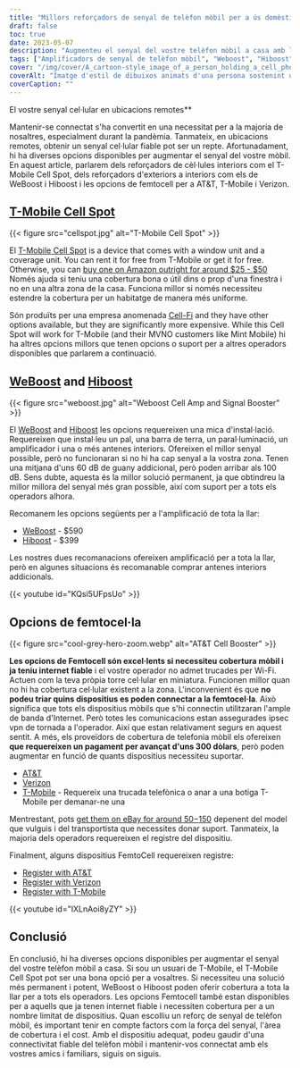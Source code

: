 ```yaml
---
title: "Millors reforçadors de senyal de telèfon mòbil per a ús domèstic"
draft: false
toc: true
date: 2023-05-07
description: "Augmenteu el senyal del vostre telèfon mòbil a casa amb les nostres millors opcions per a una connectivitat fiable i una cobertura a tota la llar."
tags: ["Amplificadors de senyal de telèfon mòbil", "Weboost", "Hiboost", "Connectivitat domèstica", "Cobertura de telèfon mòbil", "Femtocel·la", "Amplificadors de senyal cel·lular", "Amplificadors de senyal sense fil", "Dispositius per augmentar el senyal", "Connectivitat mòbil", "Recepció de telèfon mòbil", "Internet domèstic", "Amplificadors sense fil", "Electrònica", "Millores per a la llar", "Telecomunicacions", "Tecnologia", "Cases intel·ligents", "Trucades Wifi", "Xarxa de mòbil"]
cover: "/img/cover/A_cartoon-style_image_of_a_person_holding_a_cell_phone.png"
coverAlt: "Imatge d'estil de dibuixos animats d'una persona sostenint un telèfon mòbil i dempeus al costat d'un reforç amb les barres de senyal augmentant."
coverCaption: ""
---
```

 El vostre senyal cel·lular en ubicacions remotes**

Mantenir-se connectat s'ha convertit en una necessitat per a la majoria de nosaltres, especialment durant la pandèmia. Tanmateix, en ubicacions remotes, obtenir un senyal cel·lular fiable pot ser un repte. Afortunadament, hi ha diverses opcions disponibles per augmentar el senyal del vostre mòbil. En aquest article, parlarem dels reforçadors de cèl·lules interiors com el T-Mobile Cell Spot, dels reforçadors d'exteriors a interiors com els de WeBoost i Hiboost i les opcions de femtocell per a AT&T, T-Mobile i Verizon.

## [T-Mobile Cell Spot](https://amzn.to/41cXppc)

{{< figure src="cellspot.jpg" alt="T-Mobile Cell Spot" >}}

El [T-Mobile Cell Spot](https://amzn.to/41cXppc) is a device that comes with a window unit and a coverage unit. You can rent it for free from T-Mobile or get it for free. Otherwise, you can [buy one on Amazon outright for around $25 - $50](https://amzn.to/41cXppc) Només ajuda si teniu una cobertura bona o útil dins o prop d'una finestra i no en una altra zona de la casa. Funciona millor si només necessiteu estendre la cobertura per un habitatge de manera més uniforme.

Són produïts per una empresa anomenada [Cell-Fi](https://nextivityinc.com/products/) and they have other options available, but they are significantly more expensive. While this Cell Spot will work for T-Mobile (and their MVNO customers like Mint Mobile) hi ha altres opcions millors que tenen opcions o suport per a altres operadors disponibles que parlarem a continuació.

## [WeBoost](https://amzn.to/42chuNG) and [Hiboost](https://amzn.to/3NPsSL6)

{{< figure src="weboost.jpg" alt="Weboost Cell Amp and Signal Booster" >}}

El [WeBoost](https://amzn.to/42chuNG) and [Hiboost](https://amzn.to/3NPsSL6) les opcions requereixen una mica d'instal·lació. Requereixen que instal·leu un pal, una barra de terra, un paral·luminació, un amplificador i una o més antenes interiors. Ofereixen el millor senyal possible, però no funcionaran si no hi ha cap senyal a la vostra zona. Tenen una mitjana d'uns 60 dB de guany addicional, però poden arribar als 100 dB. Sens dubte, aquesta és la millor solució permanent, ja que obtindreu la millor millora del senyal més gran possible, així com suport per a tots els operadors alhora.

Recomanem les opcions següents per a l'amplificació de tota la llar:

- [WeBoost](https://amzn.to/42chuNG) - $590
- [Hiboost](https://amzn.to/3NPsSL6) - $399

Les nostres dues recomanacions ofereixen amplificació per a tota la llar, però en algunes situacions és recomanable comprar antenes interiors addicionals.

{{< youtube id="KQsi5UFpsUo" >}}

## Opcions de femtocel·la

{{< figure src="cool-grey-hero-zoom.webp" alt="AT&T Cell Booster" >}}

**Les opcions de Femtocell són excel·lents si necessiteu cobertura mòbil i ja teniu internet fiable** i el vostre operador no admet trucades per Wi-Fi.
Actuen com la teva pròpia torre cel·lular en miniatura.
Funcionen millor quan no hi ha cobertura cel·lular existent a la zona.
L'inconvenient és que **no podeu triar quins dispositius es poden connectar a la femtocel·la**. Això significa que tots els dispositius mòbils que s'hi connectin utilitzaran l'ample de banda d'Internet. Però totes les comunicacions estan assegurades ipsec vpn de tornada a l'operador. Així que estan relativament segurs en aquest sentit.
A més, els proveïdors de cobertura de telefonia mòbil els ofereixen **que requereixen un pagament per avançat d'uns 300 dòlars**, però poden augmentar en funció de quants dispositius necessiteu suportar.
 
- [AT&T](https://www.att.com/buy/accessories/Specialty-Items/att-cell-booster.html)
- [Verizon](https://www.verizon.com/products/verizon-lte-network-extender/)
- [T-Mobile](https://www.t-mobile.com/support/coverage/4g-lte-cellspot) - Requereix una trucada telefònica o anar a una botiga T-Mobile per demanar-ne una

Mentrestant, pots [get them on eBay for around $50-$150](https://www.ebay.com/sch/i.html?_nkw=femtocell) depenent del model que vulguis i del transportista que necessites donar suport. Tanmateix, la majoria dels operadors requereixen el registre del dispositiu.

Finalment, alguns dispositius FemtoCell requereixen registre:

- [Register with AT&T](https://www.att.com/device-support/article/wireless/KM1458172/ATT/ATTSS2FII)
- [Register with Verizon](https://www.verizonwireless.com/content/wcms/overlays/register-signal-booster.html)
- [Register with T-Mobile](https://www.t-mobile.com/support/coverage/4g-lte-cellspot)

{{< youtube id="IXLnAoi8yZY" >}}

## Conclusió

En conclusió, hi ha diverses opcions disponibles per augmentar el senyal del vostre telèfon mòbil a casa. Si sou un usuari de T-Mobile, el T-Mobile Cell Spot pot ser una bona opció per a vosaltres. Si necessiteu una solució més permanent i potent, WeBoost o Hiboost poden oferir cobertura a tota la llar per a tots els operadors. Les opcions Femtocell també estan disponibles per a aquells que ja tenen internet fiable i necessiten cobertura per a un nombre limitat de dispositius. Quan escolliu un reforç de senyal de telèfon mòbil, és important tenir en compte factors com la força del senyal, l'àrea de cobertura i el cost. Amb el dispositiu adequat, podeu gaudir d'una connectivitat fiable del telèfon mòbil i mantenir-vos connectat amb els vostres amics i familiars, siguis on siguis.
